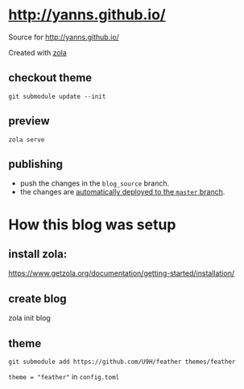 # http://yanns.github.io/

Source for http://yanns.github.io/

Created with [zola](https://www.getzola.org/)

## checkout theme
```
git submodule update --init
```

## preview

```
zola serve
```

## publishing

- push the changes in the `blog_source` branch.
- the changes are [automatically deployed to the `master` branch](https://github.com/yanns/yanns.github.io/actions).

# How this blog was setup

## install zola:

https://www.getzola.org/documentation/getting-started/installation/

## create blog

zola init blog

## theme

```
git submodule add https://github.com/U9H/feather themes/feather
````

`theme = "feather"` in `config.toml`
